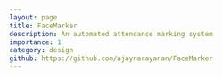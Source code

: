 ```yaml
---
layout: page
title: FaceMarker
description: An automated attendance marking system 
importance: 1
category: design
github: https://github.com/ajaynarayanan/FaceMarker
---
```


